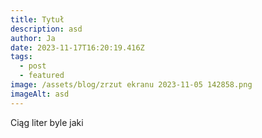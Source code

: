 ```yaml
---
title: Tytuł
description: asd
author: Ja
date: 2023-11-17T16:20:19.416Z
tags:
  - post
  - featured
image: /assets/blog/zrzut ekranu 2023-11-05 142858.png
imageAlt: asd
---
```

Ciąg liter byle jaki
